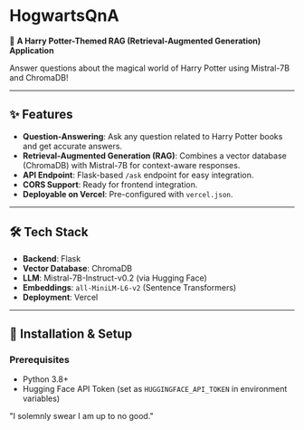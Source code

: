 # **HogwartsQnA**  

🔮 **A Harry Potter-Themed RAG (Retrieval-Augmented Generation) Application**  

Answer questions about the magical world of Harry Potter using Mistral-7B and ChromaDB!  

---

## **✨ Features**  
- **Question-Answering**: Ask any question related to Harry Potter books and get accurate answers.  
- **Retrieval-Augmented Generation (RAG)**: Combines a vector database (ChromaDB) with Mistral-7B for context-aware responses.  
- **API Endpoint**: Flask-based `/ask` endpoint for easy integration.  
- **CORS Support**: Ready for frontend integration.  
- **Deployable on Vercel**: Pre-configured with `vercel.json`.  

---

## **🛠️ Tech Stack**  
- **Backend**: Flask  
- **Vector Database**: ChromaDB  
- **LLM**: Mistral-7B-Instruct-v0.2 (via Hugging Face)  
- **Embeddings**: `all-MiniLM-L6-v2` (Sentence Transformers)  
- **Deployment**: Vercel  

---

## **🚀 Installation & Setup**  

### **Prerequisites**  
- Python 3.8+  
- Hugging Face API Token (set as `HUGGINGFACE_API_TOKEN` in environment variables)  

"I solemnly swear I am up to no good."
